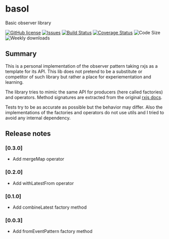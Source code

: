 # basol

Basic observer library

[![GitHub license](https://img.shields.io/npm/l/csset.svg)](https://github.com/david-luna/basol/blob/master/README.md)
[![Issues](https://img.shields.io/github/issues/david-luna/basol.svg)](https://github.com/david-luna/basol/issues)
[![Build Status](https://github.com/david-luna/basol/actions/workflows/build.yml/badge.svg)](https://github.com/david-luna/basol/actions)
[![Coverage Status](https://img.shields.io/coveralls/github/david-luna/basol)](https://coveralls.io/github/david-luna/basol)
![Code Size](https://img.shields.io/bundlephobia/minzip/basol.svg)
![Weekly downloads](https://img.shields.io/npm/dw/basol.svg)

## Summary

This is a personal implementation of the observer pattern taking rxjs as a template for its API. This lib does not pretend to be a substitute or competitor of such library but rather a place for experiementation and learning.

The library tries to mimic the same API for producers (here called factories) and operators. Method signatures are extracted from the original [rxjs docs](https://rxjs.dev/guide/operators).

Tests try to be as accurate as possible but the behavior may differ. Also the implementations of the factories and
operators do not use utils and I tried to avoid any internal dependency.

## Release notes

### [0.3.0]

* Add mergeMap operator

### [0.2.0]

* Add withLatestFrom operator

### [0.1.0]

* Add combineLatest factory method

### [0.0.3]

* Add fromEventPattern factory method
